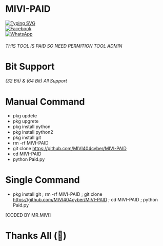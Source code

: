 # MIVI-PAID

[![Typing SVG](https://readme-typing-svg.demolab.com?font=Fira+Code&pause=1000&color=00F720&width=435&lines=MR.MIVI+Paid+Tool;Follow+My+Github)](https://git.io/typing-svg)
<br> [![Facebook](https://img.shields.io/badge/Facebook-Raj-blue?style=flat-square&logo=facebook)](https://www.facebook.com/mr.rohman.129)<br> [![WhatsApp](https://img.shields.io/badge/WhatsApp-Mr.MIVI-blue?style=flat-square&logo=WhatsApp)](https://wa.me/+8801741033194?)

###### THIS TOOL IS PAID SO NEED PERMITION TOOL ADMIN

# Bit Support
###### (32 Bit) & (64 Bit) All Support
# Manual Command
- pkg updete
- pkg upgrete
- pkg install python
- pkg install python2
- pkg install git
- rm -rf MIVI-PAID
- git clone https://github.com/MIVI404cyber/MIVI-PAID
- cd MIVI-PAID
- python Paid.py
# Single Command
- pkg install git ; rm -rf MIVI-PAID ; git clone https://github.com/MIVI404cyber/MIVI-PAID ; cd MIVI-PAID ; python Paid.py

 [CODED BY MR.MIVI]

# Thanks All (💝)
